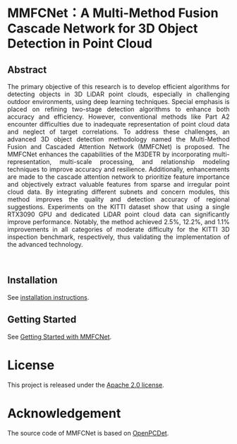 # MMFCNet：A Multi-Method Fusion Cascade Network for 3D Object Detection in Point Cloud

## Abstract
<div style="text-align: justify">The primary objective of this research is to develop efficient algorithms for detecting objects in 3D LiDAR point clouds, especially in challenging outdoor environments, using deep learning techniques. Special emphasis is placed on refining two-stage detection algorithms to enhance both accuracy and efficiency. However, conventional methods like Part A2 encounter difficulties due to inadequate representation of point cloud data and neglect of target correlations. To address these challenges, an advanced 3D object detection methodology named the Multi-Method Fusion and Cascaded Attention Network (MMFCNet) is proposed. The MMFCNet enhances the capabilities of the M3DETR by incorporating multi-representation, multi-scale processing, and relationship modeling techniques to improve accuracy and resilience. Additionally, enhancements are made to the cascade attention network to prioritize feature importance and objectively extract valuable features from sparse and irregular point cloud data. By integrating different subnets and concern modules, this method improves the quality and detection accuracy of regional suggestions. Experiments on the KITTI dataset show that using a single RTX3090 GPU and dedicated LiDAR point cloud data can significantly improve performance. Notably, the method achieved 2.5%, 12.2%, and 1.1% improvements in all categories of moderate difficulty for the KITTI 3D inspection benchmark, respectively, thus validating the implementation of the advanced technology.</div>

<p>&nbsp;</p>

## Installation

See [installation instructions](INSTALL.md).

## Getting Started

See [Getting Started with MMFCNet](GETTING_STARTED.md).

# License

This project is released under the [Apache 2.0 license](LICENSE).

# Acknowledgement

The source code of MMFCNet is based on [OpenPCDet](https://github.com/open-mmlab/OpenPCDet). 
